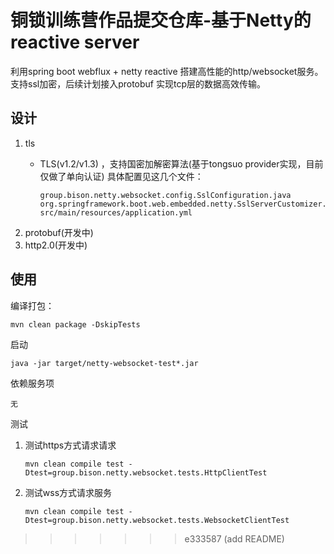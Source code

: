 # 铜锁训练营作品提交仓库-基于Netty的reactive server

利用spring boot webflux + netty reactive 搭建高性能的http/websocket服务。支持ssl加密，后续计划接入protobuf 实现tcp层的数据高效传输。

## 设计

1. tls
   * TLS(v1.2/v1.3) ，支持国密加解密算法(基于tongsuo provider实现，目前仅做了单向认证)
     具体配置见这几个文件：

     ```
     group.bison.netty.websocket.config.SslConfiguration.java
     org.springframework.boot.web.embedded.netty.SslServerCustomizer.java
     src/main/resources/application.yml
     ```
2. protobuf(开发中)
3. http2.0(开发中)

## 使用

编译打包：

```
mvn clean package -DskipTests
```

启动

```
java -jar target/netty-websocket-test*.jar
```

依赖服务项

    无

测试

1. 测试https方式请求请求

   `mvn clean compile test -Dtest=group.bison.netty.websocket.tests.HttpClientTest`
2. 测试wss方式请求服务

   `mvn clean compile test -Dtest=group.bison.netty.websocket.tests.WebsocketClientTest`

>>>>>>> e333587 (add README)
>>>>>>>
>>>>>>
>>>>>
>>>>
>>>
>>
